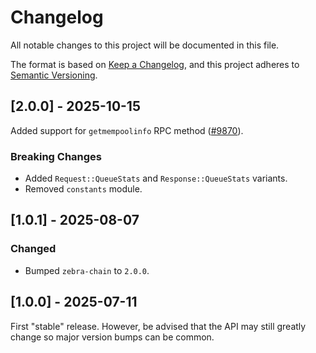 # Changelog

All notable changes to this project will be documented in this file.

The format is based on [Keep a Changelog](https://keepachangelog.com/en/1.0.0/),
and this project adheres to [Semantic Versioning](https://semver.org/spec/v2.0.0.html).

## [2.0.0] - 2025-10-15

Added support for `getmempoolinfo` RPC method ([#9870](https://github.com/ZcashFoundation/zebra/pull/9870)).

### Breaking Changes

- Added `Request::QueueStats` and `Response::QueueStats` variants.
- Removed `constants` module.

## [1.0.1] - 2025-08-07

### Changed

- Bumped `zebra-chain` to `2.0.0`.

## [1.0.0] - 2025-07-11

First "stable" release. However, be advised that the API may still greatly
change so major version bumps can be common.
